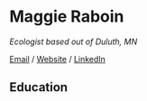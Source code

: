 # Maggie Raboin

*Ecologist based out of Duluth, MN*

[Email](maggie.raboin@gmail.com) / [Website](maggieraboin.com) / [LinkedIn](https://www.linkedin.com/in/maggie-raboin-8b0a6822a/)


## Education


